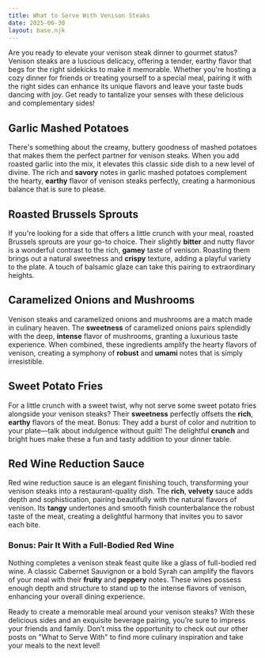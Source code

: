 ```yaml
---
title: What to Serve With Venison Steaks
date: 2025-06-30
layout: base.njk
---
```


Are you ready to elevate your venison steak dinner to gourmet status? Venison steaks are a luscious delicacy, offering a tender, earthy flavor that begs for the right sidekicks to make it memorable. Whether you're hosting a cozy dinner for friends or treating yourself to a special meal, pairing it with the right sides can enhance its unique flavors and leave your taste buds dancing with joy. Get ready to tantalize your senses with these delicious and complementary sides!

## **Garlic Mashed Potatoes**
There's something about the creamy, buttery goodness of mashed potatoes that makes them the perfect partner for venison steaks. When you add roasted garlic into the mix, it elevates this classic side dish to a new level of divine. The rich and **savory** notes in garlic mashed potatoes complement the hearty, **earthy** flavor of venison steaks perfectly, creating a harmonious balance that is sure to please.

## **Roasted Brussels Sprouts**
If you're looking for a side that offers a little crunch with your meal, roasted Brussels sprouts are your go-to choice. Their slightly **bitter** and nutty flavor is a wonderful contrast to the rich, **gamey** taste of venison. Roasting them brings out a natural sweetness and **crispy** texture, adding a playful variety to the plate. A touch of balsamic glaze can take this pairing to extraordinary heights. 

## **Caramelized Onions and Mushrooms**
Venison steaks and caramelized onions and mushrooms are a match made in culinary heaven. The **sweetness** of caramelized onions pairs splendidly with the deep, **intense** flavor of mushrooms, granting a luxurious taste experience. When combined, these ingredients amplify the hearty flavors of venison, creating a symphony of **robust** and **umami** notes that is simply irresistible.

## **Sweet Potato Fries**
For a little crunch with a sweet twist, why not serve some sweet potato fries alongside your venison steaks? Their **sweetness** perfectly offsets the **rich**, **earthy** flavors of the meat. Bonus: They add a burst of color and nutrition to your plate—talk about indulgence without guilt! The delightful **crunch** and bright hues make these a fun and tasty addition to your dinner table.

## **Red Wine Reduction Sauce**
Red wine reduction sauce is an elegant finishing touch, transforming your venison steaks into a restaurant-quality dish. The **rich**, **velvety** sauce adds depth and sophistication, pairing beautifully with the natural flavors of venison. Its **tangy** undertones and smooth finish counterbalance the robust taste of the meat, creating a delightful harmony that invites you to savor each bite.

### Bonus: Pair It With a Full-Bodied Red Wine
Nothing completes a venison steak feast quite like a glass of full-bodied red wine. A classic Cabernet Sauvignon or a bold Syrah can amplify the flavors of your meal with their **fruity** and **peppery** notes. These wines possess enough depth and structure to stand up to the intense flavors of venison, enhancing your overall dining experience.

Ready to create a memorable meal around your venison steaks? With these delicious sides and an exquisite beverage pairing, you’re sure to impress your friends and family. Don’t miss the opportunity to check out our other posts on "What to Serve With" to find more culinary inspiration and take your meals to the next level!